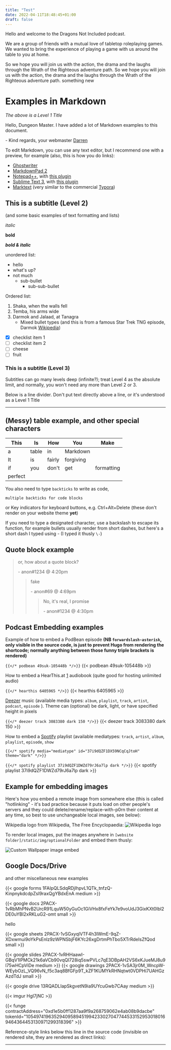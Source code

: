 ```yaml
---
title: "Test"
date: 2022-04-11T18:48:45+01:00
draft: false
---
```


Hello and welcome to the Dragons Not Included podcast.

We are a group of friends with a mutual love of tabletop roleplaying games. We wanted to bring the experience of playing a game with us around the table to you at home.

So we hope you will join us with the action, the drama and the laughs through the Wrath of the Righteous adventure path.
So we hope you will join us with the action, the drama and the laughs through the Wrath of the Righteous adventure path.
something new


# Examples in Markdown
*The above is a Level 1 Title*

Hello, Dungeon Master. I have added a lot of Markdown examples to this document. 

\- Kind regards, your webmaster [Darren](https://robot-one.github.io)

To edit Markdown, you can use any text editor, but I recommend one with a preview, for example (also, this is how you do links):

- [Ghostwriter](https://github.com/wereturtle/ghostwriter/releases)
- [MarkdownPad 2](http://markdownpad.com/)
- [Notepad++](https://notepad-plus-plus.org/), with [this plugin](https://github.com/VinsWorldcom/NppMarkdownPanel/releases)
- [Sublime Text 3](https://www.sublimetext.com/3), with [this plugin](https://github.com/SublimeText-Markdown/MarkdownEditing/releases)
- [Marktext](https://github.com/marktext/marktext/releases) (very similar to the commercial [Typora](https://typora.io/))

## This is a subtitle (Level 2)
(and some basic examples of text formatting and lists)

*italic* 

**bold** 

***bold & italic***

unordered list:
- hello
- what's up?
- not much
  - sub-bullet
	 - sub-sub-bullet

Ordered list:

1. Shaka, when the walls fell
2. Temba, his arms wide
3. Darmok and Jalaad, at Tanagra
	- Mixed bullet types (and this is from a famous Star Trek TNG episode, Darmok [Wikipedia]) 


- [x] checklist item 1
- [ ] checklist item 2
- [ ] cheese
- [ ] fruit

### This is a subtitle (Level 3)
Subtitles can go many levels deep (infinite?); treat Level 4 as the absolute limit, and normally, you won't need any more than Level 2 or 3.

Below is a line divider. Don't put text directly above a line, or it's understood as a Level 1 Title

------------------------------

## (Messy) table example, and other special characters

| This | Is | How | You | Make |
|---|---|---|---|---|
| a | table | in | Markdown |
| It | is | fairly | forgiving
| if | you |don't|get|formatting
| perfect |

You also need to type `backticks` to write as code, 

```
multiple backticks for code blocks
```
or <key>Key indicators</key> for keyboard buttons, e.g. <key>Ctrl</key>+<key>Alt</key>+<key>Delete</key> (these don't render on your website theme **yet**)

If you need to type a designated character, use a backslash to escape its function, for example bullets usually render from short dashes, but here's a short dash I typed using \- (I typed it thusly `\-`)

## Quote block example

> or, how about a quote block?
> 
>\- anon#1234 @ 4:20pm
>> fake
>>
>> \- anon#69 @ 4:69pm
>>> No, it's real, I promise
>>>
>>> \- anon#1234 @ 4:30pm


## Podcast Embedding examples

Example of how to embed a PodBean episode **(NB `forwardslash-asterisk`, only visible in the source code, is just to prevent Hugo from rendering the shortcode; normally anything between those funny triple brackets is rendered)**

`{{</* podbean 49suk-105448b */>}}`
{{< podbean 49suk-105448b >}}

How to embed a HearThis.at [1] audiobook (quite good for hosting unlimited audio)

`{{</* hearthis 6405965 */>}}`
{{< hearthis 6405965 >}}

[Deezer] music (available media types: `album`, `playlist`, `track`, `artist`, `podcast`, `episode` ). Theme can (optional) be dark, light, or have specified height in pixels

`{{</* deezer track 3083380 dark 150 */>}}`
{{< deezer track 3083380 dark 150 >}}

How to embed a [Spotify] playlist (available mediatypes: `track`, `artist`, `album`, `playlist`, `episode`, `show`

`{{</* spotify media="mediatype" id="37i9dQZF1DX59NCqCqJtoH" theme="dark" */>}}`

`{{</* spotify playlist 37i9dQZF1DWZd79rJ6a7lp dark */>}}`
{{< spotify playlist 37i9dQZF1DWZd79rJ6a7lp dark >}}

## Example for embedding images

Here's how you embed a remote image from somewhere else (this is called "hotlinking" - it's bad practice because it puts load on other people's servers and they could delete/rename/replace-with-p0rn their content at any time, so best to use unchangeable local images, see below):

Wikipedia logo from Wikipedia, The Free Encyclopaedia:
![Wikipedia logo](https://en.wikipedia.org/static/images/project-logos/enwiki.png)

To render local images, put the images anywhere in `[website folder]/static/img/optionalFolder` and embed them thusly:

![Custom Wallpaper image embed](/img/customWallpaper.png)

## Google Docs/Drive
and other miscellaneous new examples

{{< google forms 1FAIpQLSdqRDjIhpvL1QTk_tnfzQ-KinpnykdcdpZsI9raxQgYBdxEnA medium >}}

{{< google docs 2PACX-1vRbMhPNvB2UrcR91LquW50yGuOc1GiVHx8fxFeYk7e9voUdJ3GixKXt0Ibl2DE0uYBI2xRKLuG2-omt small >}}

hello

{{< google sheets 2PACX-1vSGxyqlVTF4h3IWmE-9qZ-XDxwmui9oYkPsEnlz9zWPNSbjF6KYc26xgDrtmPhTbo5XTrRdeIsZfQod small >}}

{{< google slides 2PACX-1vRHHaawI-GBqV1IPMCk21k6aVCb90vqQI728iq5swPVLc7qE3DBpAH2VS6xKJueMJ8u9l75wHCpViDe medium >}}
{{< google drawings 2PACX-1vSA3jr0M_WncpW-WEybOzL_VQ96vN_f5c3aq8BfGFp9T_kZF1KUMYkRHNqtwt0VDPHi7UAHGzAzdTdJ small >}}

{{< google drive 13RQADLIapSkgvetN9ia9UYcuGwb7CAay medium >}}


{{< imgur HgI7jNC  >}}

{{< funge contractAddress="0xd1e5b0ff1287aa9f9a268759062e4ab08b9dacbe" tokenId="105497419635294095894519942330270477445331529530180169464364453130971299318396" >}}

Reference-style links below this line in the source code (invisible on rendered site, they are rendered as direct links):

----------

[1]: https://hearthis.at/

[Spotify]: https://open.spotify.com/
[Deezer]: https://www.deezer.com/en/
[Wikipedia]: https://en.wikipedia.org/wiki/Darmok
[Wikipedia]: https://en.wikipedia.org/wiki/Darmok
